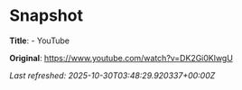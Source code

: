 # Snapshot

**Title**: - YouTube

**Original**: <https://www.youtube.com/watch?v=DK2Gi0KlwgU>

_Last refreshed: 2025-10-30T03:48:29.920337+00:00Z_
